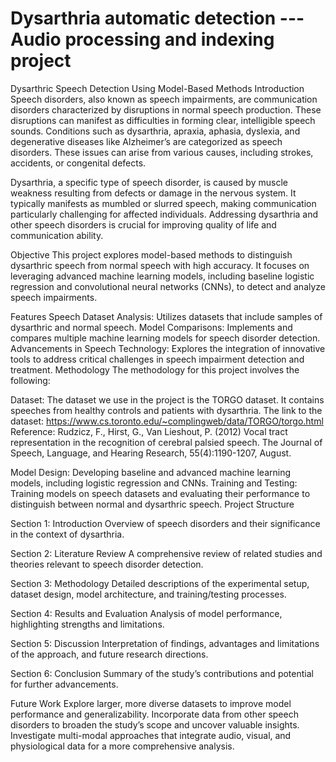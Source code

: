 # Dysarthria automatic detection --- Audio processing and indexing project
Dysarthric Speech Detection Using Model-Based Methods
Introduction
Speech disorders, also known as speech impairments, are communication disorders characterized by disruptions in normal speech production. These disruptions can manifest as difficulties in forming clear, intelligible speech sounds. Conditions such as dysarthria, apraxia, aphasia, dyslexia, and degenerative diseases like Alzheimer’s are categorized as speech disorders. These issues can arise from various causes, including strokes, accidents, or congenital defects.

Dysarthria, a specific type of speech disorder, is caused by muscle weakness resulting from defects or damage in the nervous system. It typically manifests as mumbled or slurred speech, making communication particularly challenging for affected individuals. Addressing dysarthria and other speech disorders is crucial for improving quality of life and communication ability.

Objective
This project explores model-based methods to distinguish dysarthric speech from normal speech with high accuracy. It focuses on leveraging advanced machine learning models, including baseline logistic regression and convolutional neural networks (CNNs), to detect and analyze speech impairments.

Features
Speech Dataset Analysis: Utilizes datasets that include samples of dysarthric and normal speech.
Model Comparisons: Implements and compares multiple machine learning models for speech disorder detection.
Advancements in Speech Technology: Explores the integration of innovative tools to address critical challenges in speech impairment detection and treatment.
Methodology
The methodology for this project involves the following:

Dataset:  The dataset we use in the project is the TORGO dataset. It contains speeches from healthy controls and patients with dysarthria. The link to the dataset: https://www.cs.toronto.edu/~complingweb/data/TORGO/torgo.html
Reference: Rudzicz, F., Hirst, G., Van Lieshout, P. (2012) Vocal tract representation in the recognition of cerebral palsied speech. The Journal of Speech, Language, and Hearing Research, 55(4):1190-1207, August.

Model Design: Developing baseline and advanced machine learning models, including logistic regression and CNNs.
Training and Testing: Training models on speech datasets and evaluating their performance to distinguish between normal and dysarthric speech.
Project Structure

Section 1: Introduction
Overview of speech disorders and their significance in the context of dysarthria.

Section 2: Literature Review
A comprehensive review of related studies and theories relevant to speech disorder detection.

Section 3: Methodology
Detailed descriptions of the experimental setup, dataset design, model architecture, and training/testing processes.

Section 4: Results and Evaluation
Analysis of model performance, highlighting strengths and limitations.

Section 5: Discussion
Interpretation of findings, advantages and limitations of the approach, and future research directions.

Section 6: Conclusion
Summary of the study’s contributions and potential for further advancements.

Future Work
Explore larger, more diverse datasets to improve model performance and generalizability.
Incorporate data from other speech disorders to broaden the study’s scope and uncover valuable insights.
Investigate multi-modal approaches that integrate audio, visual, and physiological data for a more comprehensive analysis.
